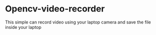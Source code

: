 # Opencv-video-recorder
This simple can record video using your laptop camera and save the file inside your laptop